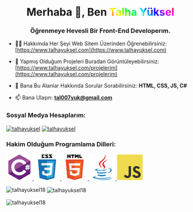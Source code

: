 <h1 align="center">Merhaba 👋, Ben <span style="background: linear-gradient(in hsl longer hue 45deg, red 0 0);   -webkit-background-clip: text; -webkit-text-fill-color: transparent;">Talha Yüksel</span></h1>
<h3 align="center">Öğrenmeye Hevesli Bir Front-End Developerım.</h3>

- 👨‍💻 Hakkımda Her Şeyi Web Sitem Üzerinden Öğrenebilirsiniz: [https://www.talhayuksel.com](https://www.talhayuksel.com)

- 📝 Yapmış Olduğum Projeleri Buradan Görüntüleyebilirsiniz: [https://www.talhayuksel.com/projelerim](https://www.talhayuksel.com/projelerim)

- 💬 Bana Bu Alanlar Hakkında Sorular Sorabilirsiniz: **HTML, CSS, JS, C#**

- 📫 Bana Ulaşın: **tal007yuk@gmail.com**

<h3 align="left">Sosyal Medya Hesaplarım:</h3>
<p align="left">
<a href="https://linkedin.com/in/talhayuksel" target="blank"><img align="center" src="https://raw.githubusercontent.com/rahuldkjain/github-profile-readme-generator/master/src/images/icons/Social/linked-in-alt.svg" alt="talhayuksel" height="70" width="70" /></a>
<a href="https://discord.gg/6cXfBehVav" target="blank"><img align="center" src="https://raw.githubusercontent.com/rahuldkjain/github-profile-readme-generator/master/src/images/icons/Social/discord.svg" alt="talhayuksel" height="70" width="70" /></a>
</p>

<h3 align="left">Hakim Olduğum Programlama Dilleri:</h3>
<p align="left"> <a href="https://www.w3schools.com/cs/" target="_blank" rel="noreferrer"> <img src="https://raw.githubusercontent.com/devicons/devicon/master/icons/csharp/csharp-original.svg" alt="csharp" width="70" height="70"/> </a> <a href="https://www.w3schools.com/css/" target="_blank" rel="noreferrer"> <img src="https://raw.githubusercontent.com/devicons/devicon/master/icons/css3/css3-original-wordmark.svg" alt="css3" width="70" height="70"/> </a> <a href="https://www.w3.org/html/" target="_blank" rel="noreferrer"> <img src="https://raw.githubusercontent.com/devicons/devicon/master/icons/html5/html5-original-wordmark.svg" alt="html5" width="70" height="70"/> </a> <a href="https://www.java.com" target="_blank" rel="noreferrer"> <img src="https://raw.githubusercontent.com/devicons/devicon/master/icons/java/java-original.svg" alt="java" width="70" height="70"/> </a> <a href="https://developer.mozilla.org/en-US/docs/Web/JavaScript" target="_blank" rel="noreferrer"> <img src="https://raw.githubusercontent.com/devicons/devicon/master/icons/javascript/javascript-original.svg" alt="javascript" width="70" height="70"/> </a> </p>

<p><img align="left" src="https://github-readme-stats.vercel.app/api/top-langs?username=talhayuksel18&show_icons=true&theme=dark&locale=tr&layout=compact" alt="talhayuksel18" /></p>

<p>&nbsp;<img align="center" src="https://github-readme-stats.vercel.app/api?username=talhayuksel18&show_icons=true&theme=dark&locale=tr" alt="talhayuksel18" /></p>

<p><img align="center" src="https://github-readme-streak-stats.herokuapp.com/?user=talhayuksel18&theme=dark" alt="talhayuksel18" /></p>
